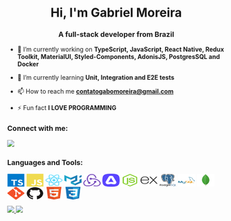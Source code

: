 <h1 align="center">Hi, I'm Gabriel Moreira</h1>
<h3 align="center">A full-stack developer from Brazil</h3>

- 🔭 I’m currently working on **TypeScript, JavaScript, React Native, Redux Toolkit, MaterialUI, Styled-Components, AdonisJS, PostgresSQL and Docker**

- 🌱 I’m currently learning **Unit, Integration and E2E tests**

- 📫 How to reach me **contatogabomoreira@gmail.com**

- ⚡ Fun fact **I LOVE PROGRAMMING**

<h3 align="left">Connect with me:</h3>
<p align="left">
<a href="https://www.linkedin.com/in/gabrielmoreiradev" target="_blank"><img src="https://img.shields.io/badge/-LinkedIn-%230077B5?style=for-the-badge&logo=linkedin&logoColor=white" target="_blank"></a> 
</p>

<h3 align="left">Languages and Tools:</h3>
<p align="left">


<img align="center" alt="Gabo-TS" height="30" width="40" src="https://raw.githubusercontent.com/devicons/devicon/master/icons/typescript/typescript-original.svg">

<img align="center" alt="Gabo-JS" height="30" width="40" src="https://raw.githubusercontent.com/devicons/devicon/master/icons/javascript/javascript-plain.svg">

  <img align="center" alt="Gabo-React" height="30" width="40" src="https://raw.githubusercontent.com/devicons/devicon/master/icons/react/react-original.svg">

 <img align="center" alt="Gabo-Material UI" height="30" width="40" src="https://raw.githubusercontent.com/devicons/devicon/master/icons/materialui/materialui-original.svg">

 <img align="center" alt="Gabo-Redux-Toolkit" height="30" width="40" src="https://raw.githubusercontent.com/devicons/devicon/master/icons/redux/redux-original.svg">
 
 <img align="center" alt="Gabo-adonisJs" height="30" width="40" src="https://raw.githubusercontent.com/devicons/devicon/master/icons/adonisjs/adonisjs-original.svg">
 
 <img align="center" alt="Gabo-nodejs" height="30" width="40" src="https://raw.githubusercontent.com/devicons/devicon/master/icons/nodejs/nodejs-original.svg">

 <img align="center" alt="Gabo-express" height="30" width="40" src="https://raw.githubusercontent.com/devicons/devicon/master/icons/express/express-original.svg">

 <img align="center" alt="Gabo-postgres" height="30" width="40" src="https://raw.githubusercontent.com/devicons/devicon/master/icons/postgresql/postgresql-original-wordmark.svg">
 
 <img align="center" alt="Gabo-mysql" height="30" width="40" src="https://raw.githubusercontent.com/devicons/devicon/master/icons/mysql/mysql-original-wordmark.svg">
 
 <img align="center" alt="Gabo-mongoDB" height="30" width="40" src="https://raw.githubusercontent.com/devicons/devicon/master/icons/mongodb/mongodb-original.svg">
 
 <img align="center" alt="Gabo-git" height="30" width="40" src="https://raw.githubusercontent.com/devicons/devicon/master/icons/git/git-original.svg">
 
 <img align="center" alt="Gabo-github" height="30" width="40" src="https://raw.githubusercontent.com/devicons/devicon/master/icons/github/github-original.svg">

  <img align="center" alt="Gabo-HTML" height="30" width="40" src="https://raw.githubusercontent.com/devicons/devicon/master/icons/html5/html5-original.svg">  
<img align="center" alt="Gabo-CSS" height="30" width="40" src="https://raw.githubusercontent.com/devicons/devicon/master/icons/css3/css3-original.svg"> </p>

  <div>
  <a href="https://github.com/gabomoreira">
  <img height="180em" src="https://github-readme-stats.vercel.app/api?username=gabomoreira&show_icons=true&theme=dark&include_all_commits=true&count_private=true"/>
  <img height="180em" src="https://github-readme-stats.vercel.app/api/top-langs/?username=gabomoreira&layout=compact&langs_count=7&theme=dark"/>
</div>

